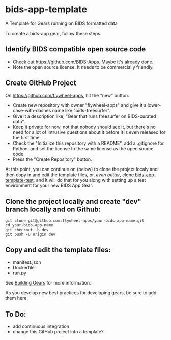 # bids-app-template
A Template for Gears running on BIDS formatted data

To create a bids-app gear, follow these steps.

## Identify BIDS compatible open source code

* Check out https://github.com/BIDS-Apps.  Maybe it's already done.
* Note the open source license.  It needs to be commercially friendly.

## Create GitHub Project

On https://github.com/flywheel-apps, hit the "new" button. 
  *  Create new repository with owner "flywheel-apps" and give it a lower-case-with-dashes name like "bids-freesurfer".  
  * Give it a description like, "Gear that runs freesurfer on BIDS-curated data".  
  * Keep it private for now, not that nobody should see it, but there's no need for a lot of intrusive questions about it before it is even released for the first time.  
  * Check the "Initialize this repository with a README", add a .gitignore for Python, and set the license to the same license as the open source code.
  * Press the "Create Repository" button.

At this point, you can continue on (below) to clone the project
localy and then copy in and edit the template files, or, _even better_,
clone [bids-app-template-test](https://github.com/flywheel-apps/bids-app-template-test), and it
will do that for you along with setting up a test environment for
your new BIDS App Gear.

## Clone the project locally and create "dev" branch locally and on Github:
```
git clone git@github.com:flywheel-apps/your-bids-app-name.git
cd your-bids-app-name
git checkout -b dev
git push -u origin dev
```

## Copy and edit the template files:
  * manifest.json
  * Dockerfile
  * run.py
  
See [Building Gears](https://docs.flywheel.io/hc/en-us/articles/360015513653-Building-Gears) for more information.

As you develop new best practices for developing gears, be sure to add them here.

## To Do:
  * add continuous integration
  * change this GitHub project into a template?
